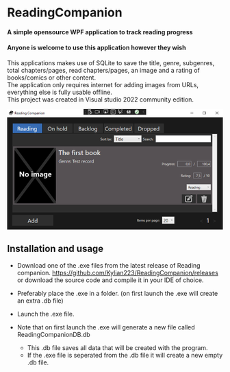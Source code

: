 # ReadingCompanion
#### A simple opensource WPF application to track reading progress 
#### Anyone is welcome to use this application however they wish

This applications makes use of SQLite to save the title, genre, subgenres, total chapters/pages, read chapters/pages, an image and a rating of books/comics or other content. <br />
The application only requires internet for adding images from URLs, everything else is fully usable offline. <br />
This project was created in Visual studio 2022 community edition. <br />

![](screenshot.png)

## Installation and usage ##
- Download one of the .exe files from the latest release of Reading companion. https://github.com/Kylian223/ReadingCompanion/releases or download the source code and compile it in your IDE of choice.
- Preferably place the .exe in a folder. (on first launch the .exe will create an extra .db file)
- Launch the .exe file.

- Note that on first launch the .exe will generate a new file called ReadingCompanionDB.db
  - This .db file saves all data that will be created with the program.
  - If the .exe file is seperated from the .db file it will create a new empty .db file.
   

